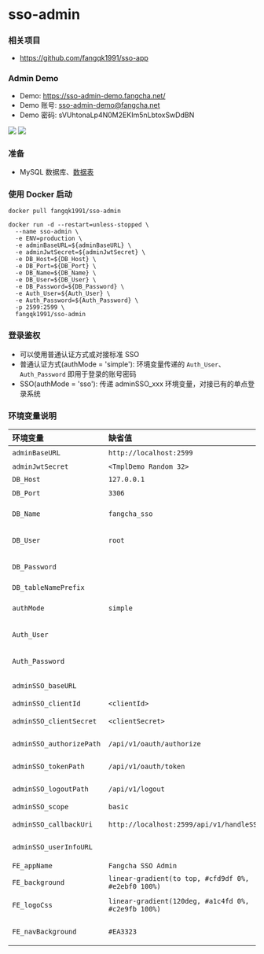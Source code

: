 # sso-admin
### 相关项目
* <https://github.com/fangqk1991/sso-app>

### Admin Demo
* Demo: <https://sso-admin-demo.fangcha.net/>
* Demo 账号: sso-admin-demo@fangcha.net
* Demo 密码: sVUhtonaLp4N0M2EKIm5nLbtoxSwDdBN

![](https://image.fangqk.com/2022-11-15/sso-demo-client.png)
![](https://image.fangqk.com/2022-11-15/sso-demo-user.png)

### 准备
* MySQL 数据库、[数据表](https://github.com/fangqk1991/sso-app/blob/master/config/schemas.sql)

### 使用 Docker 启动
```
docker pull fangqk1991/sso-admin

docker run -d --restart=unless-stopped \
  --name sso-admin \
  -e ENV=production \
  -e adminBaseURL=${adminBaseURL} \
  -e adminJwtSecret=${adminJwtSecret} \
  -e DB_Host=${DB_Host} \
  -e DB_Port=${DB_Port} \
  -e DB_Name=${DB_Name} \
  -e DB_User=${DB_User} \
  -e DB_Password=${DB_Password} \
  -e Auth_User=${Auth_User} \
  -e Auth_Password=${Auth_Password} \
  -p 2599:2599 \
  fangqk1991/sso-admin
```

### 登录鉴权
* 可以使用普通认证方式或对接标准 SSO
* 普通认证方式(authMode = 'simple'): 环境变量传递的 `Auth_User`、`Auth_Password` 即用于登录的账号密码
* SSO(authMode = 'sso'): 传递 adminSSO_xxx 环境变量，对接已有的单点登录系统

### 环境变量说明
| 环境变量 | 缺省值                     | 说明 |
|:-------|:------------------------|:---|
| `adminBaseURL` | `http://localhost:2599` | 网站 baseURL |
| `adminJwtSecret` | `<TmplDemo Random 32>`  | JWT Secret |
| `DB_Host` | `127.0.0.1`             | MySQL Host |
| `DB_Port` | `3306`                  | MySQL 端口 |
| `DB_Name` | `fangcha_sso`           | MySQL 数据库名 |
| `DB_User` | `root`                  | MySQL 用户名 |
| `DB_Password` |                         | MySQL 用户密码 |
| `DB_tableNamePrefix` | | 数据表前缀 |
| `authMode` | `simple` | 鉴权模式，simple 或 sso |
| `Auth_User` |                         | 临时鉴权用户名 |
| `Auth_Password` |                         | 临时鉴权用户密码 |
| `adminSSO_baseURL` |  | SSO baseURL |
| `adminSSO_clientId` | `<clientId>` | SSO clientId |
| `adminSSO_clientSecret` | `<clientSecret>` | SSO clientSecret |
| `adminSSO_authorizePath` | `/api/v1/oauth/authorize` | SSO authorizePath |
| `adminSSO_tokenPath` | `/api/v1/oauth/token` | SSO tokenPath |
| `adminSSO_logoutPath` | `/api/v1/logout` | SSO logoutPath |
| `adminSSO_scope` | `basic` | SSO scope |
| `adminSSO_callbackUri` | `http://localhost:2599/api/v1/handleSSO` | SSO callbackUri |
| `adminSSO_userInfoURL` |  | SSO userInfoURL |
| `FE_appName` | `Fangcha SSO Admin`                   | 登录页应用名                   |
| `FE_background` | `linear-gradient(to top, #cfd9df 0%, #e2ebf0 100%)`                         | 登录页背景                    |
| `FE_logoCss` | `linear-gradient(120deg, #a1c4fd 0%, #c2e9fb 100%)` | 登录页 Logo 样式              |
| `FE_navBackground` | `#EA3323` | 应用导航栏背景              |
